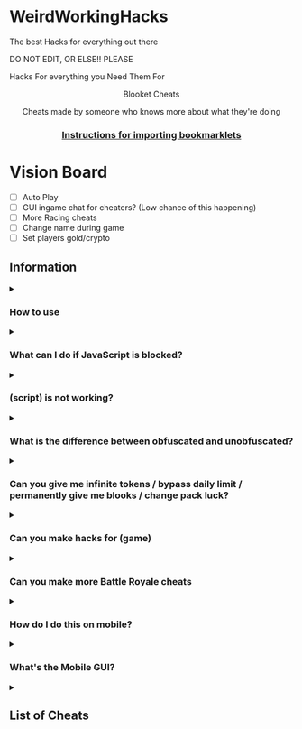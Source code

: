 # WeirdWorkingHacks
The best Hacks for everything out there

DO NOT EDIT, OR ELSE!!
PLEASE

Hacks For everything you Need Them For 

<p align="center">Blooket Cheats</p>

<p align="center">Cheats made by someone who knows more about what they're doing</p>
<h3 align="center"><a href="https://github.com/RONAKPATELLLLLLL/WeirdWorkingHacks/tree/main/Tutorials/Blooket%20Cheats">Instructions for importing bookmarklets</a></h2>

# Vision Board

- [ ] Auto Play
- [ ] GUI ingame chat for cheaters? (Low chance of this happening)
- [ ] More Racing cheats
- [ ] Change name during game
- [ ] Set players gold/crypto

## Information

<details><summary><h3>How to use</h3></summary>

There are 3 good methods to using these scripts:
1. Importing one of the Bookmarklets.html files using [these instructions](https://github.com/RONAKPATELLLLLLL/WeirdWorkingHacks/tree/main/Tutorials/Blooket%20Cheats)
2. Going to the [GitHub pages site](https://minesraft2.github.io/Blooket-Cheats), choosing a gamemode, then dragging a cheat to your bookmarks bar or clicking one to copy the script
3. Copying a script and running it in the inspect element console
</details>

<details><summary><h3>What can I do if JavaScript is blocked?</h3></summary>

We don't actually know what to do about this or how to fix it, sorry.
</details>

<details><summary><h3>(script) is not working?</h3></summary>

Make sure you're running it properly, if it still doesn't work and other cheats do, then make an issue
</details>

<details><summary><h3>What is the difference between obfuscated and unobfuscated?</h3></summary>

Obfuscated are scripts that are changed to be unreadable, unobfuscated are the original scripts (both with an added update checker).
Unobfuscated scripts will not work if you try copying it and pasting it into a bookmarklet. This is because of the lack of semicolons in certain places. Please either use the obfuscated scripts or use one of the methods mentions in the first FAQ
</details>

<details><summary><h3>Can you give me infinite tokens / bypass daily limit / permanently give me blooks / change pack luck?</h3></summary>

No, these are things we would've already done if they were possible, they're managed on the backend of Blooket so we can't modify them
</details>

<details><summary><h3>Can you make hacks for (game)</h3></summary>

I'll start making scripts for other games when the Blooket scripts stop needing so much maintenance
</details>

<details><summary><h3>Can you make more Battle Royale cheats</h3></summary>

Battle Royale is a gamemode that works almost entirely on the host's end. The only thing we have control over is answering questions.
</details>

<details><summary><h3>How do I do this on mobile?</h3></summary>

These scripts aren't made for mobile, so we don't really know how to get them to work on it.
</details>

<details><summary><h3>What's the Mobile GUI?</h3></summary>

The mobile GUI is the original GUI I made long ago. Some people said it worked on mobile and it's a lot neater for mobile use apparently so we just called it that.
</details>


<details><summary><h2>List of Cheats</h2></summary>

* [GUI]
* [Mobile GUI]
### [Monster Brawl]
* [Double Enemy XP]
* [Half Enemy Speed]
* [Instant Kill]
* [Invincibility]
* [Kill Enemies]
* [Magnet]
* [Max Current Abilities]
* [Next Level]
* [Remove Obstacles]
* [Reset Health]
### [Cafe]
* [Max Items]
* [Remove Customers]
* [Reset Abilities]
* [Set Cash]
* [Stock Food]
### [Crypto Hack]
* [Always Triple]
* [Auto Guess] 
* [Choice ESP]
* [Password ESP]
* [Remove Hack]
* [Set Crypto]
* [Set Password]
* [Steal Players Crypto]
### [Deceptive Dinos]
* [Auto Choose]
* [Rock ESP]
* [Set Fossils]
* [Set Multiplier]
* [Stop Cheating]
### [Tower of Doom]
* [Fill Deck]
* [Max Cards]
* [Max Health]
* [Max Stats]
* [Min Enemy]
* [Set Coins]
### [Factory]
* [Choose Blook]
* [Max Blooks]
* [Remove Glitches]
* [Send Glitch]
* [Set All Mega Bot]
* [Set Cash]
### [Fishing Frenzy]
* [Frenzy]
* [Remove Distraction]
* [Send Distraction]
* [Set Lure]
* [Set Weight]
### [Flappy Blook]
* [Set Score]
* [Toggle Ghost]
### [Global]
* [Anti Flood Game]
* [Auto Answer]
* [Auto Sell Dupes On Open]
* [Every Answer Correct]
* [Flood Game]
* [Get Daily Rewards]
* [Highlight Answers]
* [Prevent Suspension]
* [Remove Random Name]
* [Sell Cheap Duplicates]
* [Sell Duplicate Blooks]
* [Simulate Pack]
* [Simulate Unlock]
* [Spam Buy Blooks]
* [Unlock Plus Gamemodes]
* [Use Any Blook]
#### [Intervals]
* [Auto Answer]
* [Highlight Answers]
### [Gold Quest]
* [Always Triple]
* [Auto Choose]
* [Chest ESP]
* [Reset All Gold]
* [Reset Players Gold]
* [Set Gold]
* [Swap Gold]
### [Crazy Kingdom]
* [Choice ESP]
* [Choice ESP Loop]
* [Disable Toucan]
* [Max Stats]
* [Set Guests]
* [Skip Guest]
### [Battle Royale]
* [Auto Answer]
#### [Intervals]
* [Auto Answer]
### [Blook Rush]
* [Set Blooks]
* [Set Defense]
### [Tower Defense]
* [Earthquake]
* [Max Towers]
* [Remove Ducks]
* [Remove Enemies]
* [Remove Obsticles]
* [Set Damage]
* [Set Round]
* [Set Tokens]
### [Tower Defense 2]
* [Max Towers]
* [Remove Enemies]
* [Set Coins]
* [Set Health]
* [Set Round]
### [Santa's Workshop]
* [Remove Distractions]
* [Send Distraction]
* [Set Toys]
* [Set Toys Per Question]
* [Swap Toys]
</details>

[^1]: [Overtime](https://github.com/overtimepog)

